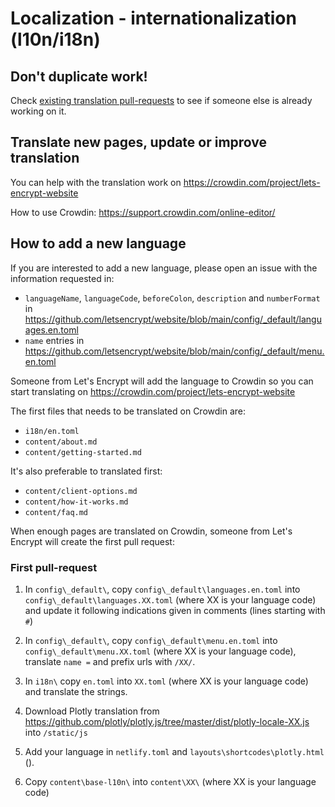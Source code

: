 
# Localization - internationalization (l10n/i18n)

## Don't duplicate work!

Check [existing translation pull-requests](https://github.com/letsencrypt/website/pulls?q=is%3Apr+is%3Aopen+label%3Atranslation) to see if someone else is already working on it.

## Translate new pages, update or improve translation

You can help with the translation work on https://crowdin.com/project/lets-encrypt-website

How to use Crowdin: https://support.crowdin.com/online-editor/

## How to add a new language

If you are interested to add a new language, please open an issue with the information requested in:
- `languageName`, `languageCode`, `beforeColon`, `description` and `numberFormat` in https://github.com/letsencrypt/website/blob/main/config/_default/languages.en.toml
- `name` entries in https://github.com/letsencrypt/website/blob/main/config/_default/menu.en.toml


Someone from Let's Encrypt will add the language to Crowdin so you can start translating on https://crowdin.com/project/lets-encrypt-website

The first files that needs to be translated on Crowdin are:
- `i18n/en.toml`
- `content/about.md`
- `content/getting-started.md`

It's also preferable to translated first:
- `content/client-options.md`
- `content/how-it-works.md`
- `content/faq.md`

When enough pages are translated on Crowdin, someone from Let's Encrypt will create the first pull request:

### First pull-request

1. In `config\_default\`, copy `config\_default\languages.en.toml` into `config\_default\languages.XX.toml` (where XX is your language code) and update it following indications given in comments (lines starting with `#`)
2. In `config\_default\`, copy `config\_default\menu.en.toml` into `config\_default\menu.XX.toml` (where XX is your language code), translate `name =` and prefix urls with `/XX/`.
3. In `i18n\` copy `en.toml` into `XX.toml` (where XX is your language code) and translate the strings.
4. Download Plotly translation from https://github.com/plotly/plotly.js/tree/master/dist/plotly-locale-XX.js into `/static/js`
5. Add your language in `netlify.toml` and `layouts\shortcodes\plotly.html` ().

6. Copy `content\base-l10n\` into `content\XX\` (where XX is your language code)
